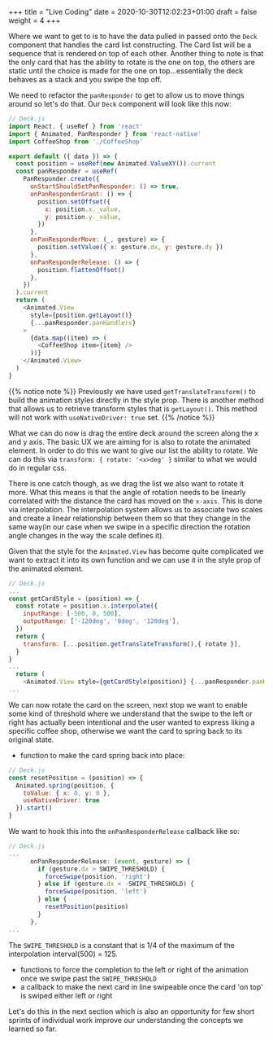 +++
title = "Live Coding"
date = 2020-10-30T12:02:23+01:00
draft = false
weight = 4
+++

Where we want to get to is to have the data pulled in passed onto the `Deck` component that handles the card list
constructing. The Card list will be a sequence that is rendered on top of each other. Another thing to note is that the
only card that has the ability to rotate is the one on top, the others are static until the choice is made for the one
on top...essentially the deck behaves as a stack and you swipe the top off.

We need to refactor the `panResponder` to get to allow us to move things around so let's do that.
Our `Deck` component will look like this now:

```js
// Deck.js
import React, { useRef } from 'react'
import { Animated, PanResponder } from 'react-native'
import CoffeeShop from './CoffeeShop'

export default ({ data }) => {
  const position = useRef(new Animated.ValueXY()).current
  const panResponder = useRef(
    PanResponder.create({
      onStartShouldSetPanResponder: () => true,
      onPanResponderGrant: () => {
        position.setOffset({
          x: position.x._value,
          y: position.y._value,
        })
      },
      onPanResponderMove: (_, gesture) => {
        position.setValue({ x: gesture.dx, y: gesture.dy })
      },
      onPanResponderRelease: () => {
        position.flattenOffset()
      },
    })
  ).current
  return (
    <Animated.View
      style={position.getLayout()}
      {...panResponder.panHandlers}
    >
      {data.map((item) => (
        <CoffeeShop item={item} />
      ))}
    </Animated.View>
  )
}
```
{{% notice note %}}
Previously we have used `getTranslateTransform()` to build the animation styles directly in the style prop. There is
another method that allows us to retrieve transform styles that is `getLayout()`. This method will not work with
`useNativeDriver: true` set.
{{% /notice %}}

What we can do now is drag the entire deck around the screen along the x and y axis.
The basic UX we are aiming for is also to rotate the animated element. In order to do this we want to give our list the
ability to rotate. We can do this via `transform: { rotate: '<x>deg' }` similar to what we would do in regular css.

There is one catch though, as we drag the list we also want to rotate it more. What this means is that the angle of
rotation needs to be linearly correlated with the distance the card has moved on the `x-axis`. This is done via
interpolation. The interpolation system allows us to associate two scales and create a linear relationship between them
so that they change in the same way(in our case when we swipe in a specific direction the rotation angle changes in the
way the scale defines it).

Given that the style for the `Animated.View` has become quite complicated we want to extract it into its own function
and we can use it in the style prop of the animated element.

```js
// Deck.js
...
const getCardStyle = (position) => {
  const rotate = position.x.interpolate({
    inputRange: [-500, 0, 500],
    outputRange: ['-120deg', '0deg', '120deg'],
  })
  return {
    transform: [...position.getTranslateTransform(),{ rotate }],
  }
}
...
  return (
    <Animated.View style={getCardStyle(position)} {...panResponder.panHandlers}>
...
```

We can now rotate the card on the screen, next stop we want to enable some kind of threshold where we understand that
the swipe to the left or right has actually been intentional and the user wanted to express liking a specific coffee
shop, otherwise we want the card to spring back to its original state.

- function to make the card spring back into place:
```js
// Deck.js
const resetPosition = (position) => {
  Animated.spring(position, {
    toValue: { x: 0, y: 0 },
    useNativeDriver: true
  }).start()
}
```
We want to hook this into the `onPanResponderRelease` callback like so:
```js
// Deck.js
...
      onPanResponderRelease: (event, gesture) => {
        if (gesture.dx > SWIPE_THRESHOLD) {
          forceSwipe(position, 'right')
        } else if (gesture.dx < -SWIPE_THRESHOLD) {
          forceSwipe(position, 'left')
        } else {
          resetPosition(position)
        }
      },
...
```
The `SWIPE_THRESHOLD` is a constant that is 1/4 of the maximum of the interpolation interval(500) = 125.
- functions to force the completion to the left or right of the animation once we swipe past the `SWIPE_THRESHOLD`
- a callback to make the next card in line swipeable once the card 'on top' is swiped either left or right

Let's do this in the next section which is also an opportunity for few short sprints of individual work improve
our understanding the concepts we learned so far.
